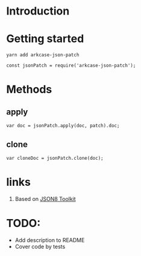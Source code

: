 # Introduction
# Getting started
```
yarn add arkcase-json-patch
```

```
const jsonPatch = require('arkcase-json-patch');
```
# Methods
## apply
```
var doc = jsonPatch.apply(doc, patch).doc;
```
## clone
```
var cloneDoc = jsonPatch.clone(doc);
```


# links
1. Based on [JSON8 Toolkit](https://github.com/sonnyp/JSON8)


# TODO: 
* Add description to README
* Cover code by tests
